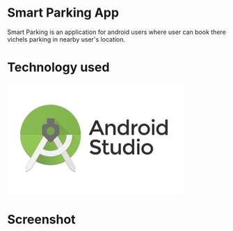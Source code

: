 # Smart Parking App
Smart Parking is an application for android users where user can book there vichels parking in nearby user's location.

# Technology used
![](Screenshort/image-002.png)
# Screenshot

